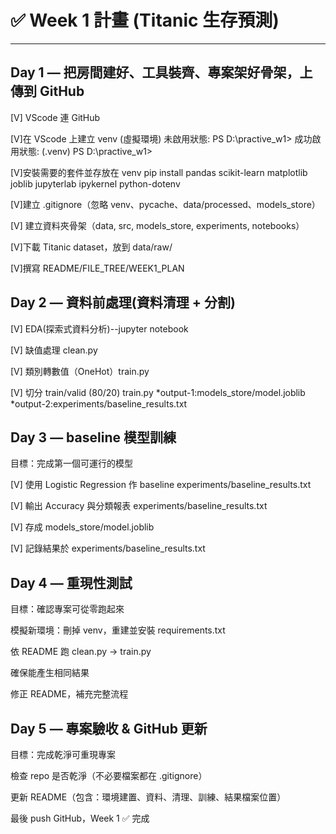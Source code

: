 # ✅ Week 1 計畫 (Titanic 生存預測)
---
## Day 1 — 把房間建好、工具裝齊、專案架好骨架，上傳到 GitHub

 [V] VScode 連 GitHub

 [V]在 VScode 上建立 venv (虛擬環境)
 未啟用狀態: PS D:\practive_w1>
 成功啟用狀態: (.venv) PS D:\practive_w1>

 [V]安裝需要的套件並存放在 venv
 pip install pandas scikit-learn matplotlib joblib jupyterlab ipykernel python-dotenv

 [V]建立 .gitignore（忽略 venv、pycache、data/processed、models_store）

 [V] 建立資料夾骨架（data, src, models_store, experiments, notebooks）

 [V]下載 Titanic dataset，放到 data/raw/

 [V]撰寫 README/FILE_TREE/WEEK1_PLAN


## Day 2 — 資料前處理(資料清理 + 分割)

 [V] EDA(探索式資料分析)--jupyter notebook

 [V] 缺值處理 clean.py

 [V] 類別轉數值（OneHot）train.py

 [V] 切分 train/valid (80/20)  train.py
     *output-1:models_store/model.joblib
     *output-2:experiments/baseline_results.txt

## Day 3 — baseline 模型訓練

目標：完成第一個可運行的模型

[V] 使用 Logistic Regression 作 baseline  experiments/baseline_results.txt

[V] 輸出 Accuracy 與分類報表 experiments/baseline_results.txt

[V] 存成 models_store/model.joblib

[V] 記錄結果於 experiments/baseline_results.txt

## Day 4 — 重現性測試

目標：確認專案可從零跑起來

 模擬新環境：刪掉 venv，重建並安裝 requirements.txt

 依 README 跑 clean.py → train.py

 確保能產生相同結果

 修正 README，補充完整流程

## Day 5 — 專案驗收 & GitHub 更新

目標：完成乾淨可重現專案

 檢查 repo 是否乾淨（不必要檔案都在 .gitignore）

 更新 README（包含：環境建置、資料、清理、訓練、結果檔案位置）

 最後 push GitHub，Week 1 ✅ 完成
